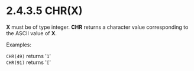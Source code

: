 # 2.4.3.5 CHR(X)

**X** must be of type integer. **CHR** returns a character value corresponding to the ASCII value of **X**. 

Examples:

`CHR(49)`	returns '`1`'  
`CHR(91)`	returns '`[`'

